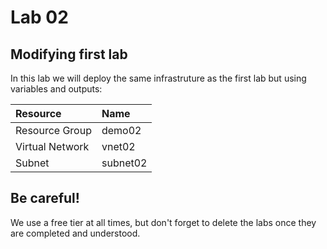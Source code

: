 # Lab 02

## Modifying first lab

In this lab we will deploy the same infrastruture as the first lab but using variables and outputs:

| Resource  | Name  |
|:----------|:----------|
| Resource Group   | demo02   |
| Virtual Network    | vnet02   |
| Subnet    | subnet02    |

## Be careful!

We use a free tier at all times, but don't forget to delete the labs once they are completed and understood.
